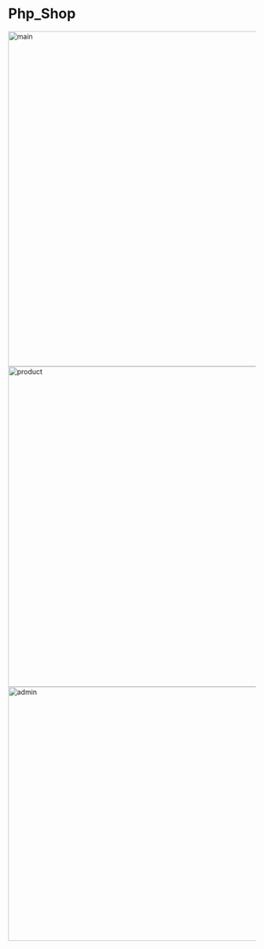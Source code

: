 # Php_Shop

<img width="1072" height="682" alt="main" src="https://github.com/user-attachments/assets/16948332-4a88-470d-9483-3fa22d3f7d07" />

<img width="1009" height="652" alt="product" src="https://github.com/user-attachments/assets/9bbd3630-9083-4814-bf7e-e2162f28ee70" />

<img width="1052" height="517" alt="admin" src="https://github.com/user-attachments/assets/db70ccff-f336-4962-80c5-4ba8cbf35ba4" />

